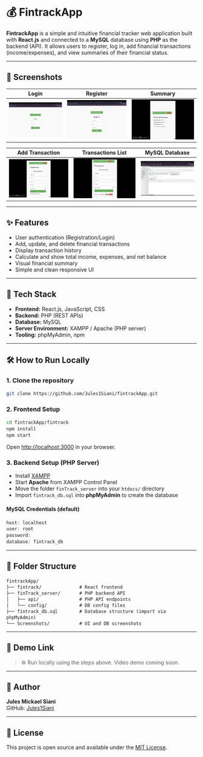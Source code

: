 # 💰 FintrackApp

**FintrackApp** is a simple and intuitive financial tracker web application built with **React.js** and connected to a **MySQL** database using **PHP** as the backend (API). It allows users to register, log in, add financial transactions (income/expenses), and view summaries of their financial status.

---

## 📸 Screenshots

| Login | Register | Summary |
|-------|----------|---------|
| ![Login](./Screenshots/screenshot-home-login.png) | ![Register](./Screenshots/Screenshot-home-register.png) | ![Summary](./Screenshots/Screenshot-summary.png) |

| Add Transaction | Transactions List | MySQL Database |
|------------------|------------------|----------------|
| ![Add](./Screenshots/Screenshot-Transactions.png) | ![History](./Screenshots/Screenshot-Transactions-history.png) | ![DB](./Screenshots/Screenshot-Databasse.png%20.png) |

---

## ✨ Features

- User authentication (Registration/Login)
- Add, update, and delete financial transactions
- Display transaction history
- Calculate and show total income, expenses, and net balance
- Visual financial summary
- Simple and clean responsive UI

---

## 🚀 Tech Stack

- **Frontend:** React.js, JavaScript, CSS
- **Backend:** PHP (REST APIs)
- **Database:** MySQL
- **Server Environment:** XAMPP / Apache (PHP server)
- **Tooling:** phpMyAdmin, npm

---

## 🛠️ How to Run Locally

### 1. Clone the repository
```bash
git clone https://github.com/Jules1Siani/fintrackApp.git
```

### 2. Frontend Setup
```bash
cd fintrackApp/fintrack
npm install
npm start
```
Open [http://localhost:3000](http://localhost:3000) in your browser.

### 3. Backend Setup (PHP Server)

- Install [XAMPP](https://www.apachefriends.org/index.html)
- Start **Apache** from XAMPP Control Panel
- Move the folder `finTrack_server` into your `htdocs/` directory
- Import `fintrack_db.sql` into **phpMyAdmin** to create the database

#### MySQL Credentials (default)
```php
host: localhost
user: root
password: 
database: fintrack_db
```

---

## 📂 Folder Structure

```
fintrackApp/
├── fintrack/              # React frontend
├── finTrack_server/       # PHP backend API
│   ├── api/               # PHP API endpoints
│   └── config/            # DB config files
├── fintrack_db.sql        # Database structure (import via phpMyAdmin)
└── Screenshots/           # UI and DB screenshots
```

---

## 📎 Demo Link

> ⚙️ Run locally using the steps above. Video demo coming soon.

---

## 📌 Author

**Jules Mickael Siani**  
GitHub: [Jules1Siani](https://github.com/Jules1Siani)

---

## 📜 License

This project is open source and available under the [MIT License](./LICENSE).
